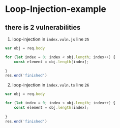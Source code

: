 # Loop-Injection-example

## there is 2 vulnerabilities

1. loop-injection in `index.vuln.js` line `25`

```js
var obj = req.body

for (let index = 0; index < obj.length; index++) {
    const element = obj.length[index];
    
}
res.end('finished')

```

2. loop-injection in `index.vuln.ts` line `26`

```ts
var obj = req.body

for (let index = 0; index < obj.length; index++) {
    const element = obj.length[index];
    
}
res.end('finished')

```